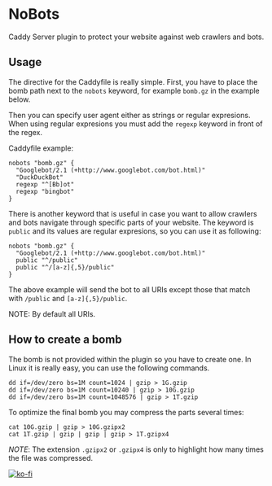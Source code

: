 # NoBots
Caddy Server plugin to protect your website against web crawlers and bots.

## Usage
The directive for the Caddyfile is really simple. First, you have to place the bomb path next to the `nobots` keyword, for example `bomb.gz` in the example below.

Then you can specify user agent either as strings or regular expresions. When using regular expresions you must add the `regexp` keyword in front of the regex.

Caddyfile example:

```
nobots "bomb.gz" {
  "Googlebot/2.1 (+http://www.googlebot.com/bot.html)"
  "DuckDuckBot"
  regexp "^[Bb]ot"
  regexp "bingbot"
}
```

There is another keyword that is useful in case you want to allow crawlers and bots navigate through specific parts of your website. The keyword is `public` and its values are regular expresions, so you can use it as following:

```
nobots "bomb.gz" {
  "Googlebot/2.1 (+http://www.googlebot.com/bot.html)"
  public "^/public"
  public "^/[a-z]{,5}/public"
}
```

The above example will send the bot to all URIs except those that match with `/public` and `[a-z]{,5}/public`.

NOTE: By default all URIs.


## How to create a bomb
The bomb is not provided within the plugin so you have to create one. In Linux it is really easy, you can use the following commands.

```
dd if=/dev/zero bs=1M count=1024 | gzip > 1G.gzip
dd if=/dev/zero bs=1M count=10240 | gzip > 10G.gzip
dd if=/dev/zero bs=1M count=1048576 | gzip > 1T.gzip
```

To optimize the final bomb you may compress the parts several times:

```
cat 10G.gzip | gzip > 10G.gzipx2
cat 1T.gzip | gzip | gzip | gzip > 1T.gzipx4
 ```
*NOTE*: The extension `.gzipx2` or `.gzipx4` is only to highlight how many times the file was compressed.

[![ko-fi](https://www.ko-fi.com/img/githubbutton_sm.svg)](https://ko-fi.com/M4M625UW0)
